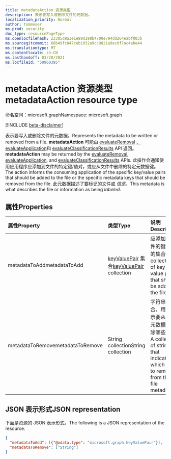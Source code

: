 ```yaml
---
title: metadataAction 资源类型
description: 表示要写入或删除文件的元数据。
localization_priority: Normal
author: tommoser
ms.prod: security
doc_type: resourcePageType
ms.openlocfilehash: 23305d8a3e1e89d198b4700e794dd264eabf003b
ms.sourcegitcommit: 68b49fc847ceb1032a9cc9821a9ec0f7ac4abe44
ms.translationtype: MT
ms.contentlocale: zh-CN
ms.lasthandoff: 03/20/2021
ms.locfileid: "50960395"
---
```

# <a name="metadataaction-resource-type"></a><span data-ttu-id="2c0a0-103">metadataAction 资源类型</span><span class="sxs-lookup"><span data-stu-id="2c0a0-103">metadataAction resource type</span></span>

<span data-ttu-id="2c0a0-104">命名空间：microsoft.graph</span><span class="sxs-lookup"><span data-stu-id="2c0a0-104">Namespace: microsoft.graph</span></span>

[!INCLUDE [beta-disclaimer](../../includes/beta-disclaimer.md)]

<span data-ttu-id="2c0a0-105">表示要写入或删除文件的元数据。</span><span class="sxs-lookup"><span data-stu-id="2c0a0-105">Represents the metadata to be written or removed from a file.</span></span> <span data-ttu-id="2c0a0-106">**metadataAction** 可能由 [evaluateRemoval](../api/informationprotectionlabel-evaluateremoval.md) [、evaluateApplication](../api/informationprotectionlabel-evaluateapplication.md)和 [evaluateClassificationResults](../api/informationprotectionlabel-evaluateclassificationresults.md) API 返回。</span><span class="sxs-lookup"><span data-stu-id="2c0a0-106">**metadataAction** may be returned by the [evaluateRemoval](../api/informationprotectionlabel-evaluateremoval.md), [evaluateApplication](../api/informationprotectionlabel-evaluateapplication.md), and [evaluateClassificationResults](../api/informationprotectionlabel-evaluateclassificationresults.md) APIs.</span></span> <span data-ttu-id="2c0a0-107">此操作会通知使用应用程序应添加到文件的特定键/值对，或应从文件中删除的特定元数据键。</span><span class="sxs-lookup"><span data-stu-id="2c0a0-107">The action informs the consuming application of the specific key/value pairs that should be added to the file or the specific metadata keys that should be removed from the file.</span></span> <span data-ttu-id="2c0a0-108">此元数据描述了要标记的文件或 *信息*。</span><span class="sxs-lookup"><span data-stu-id="2c0a0-108">This metadata is what describes the file or information as being *labeled*.</span></span>

## <a name="properties"></a><span data-ttu-id="2c0a0-109">属性</span><span class="sxs-lookup"><span data-stu-id="2c0a0-109">Properties</span></span>

| <span data-ttu-id="2c0a0-110">属性</span><span class="sxs-lookup"><span data-stu-id="2c0a0-110">Property</span></span>         | <span data-ttu-id="2c0a0-111">类型</span><span class="sxs-lookup"><span data-stu-id="2c0a0-111">Type</span></span>                                       | <span data-ttu-id="2c0a0-112">说明</span><span class="sxs-lookup"><span data-stu-id="2c0a0-112">Description</span></span>                                                                        |
| :--------------- | :----------------------------------------- | :--------------------------------------------------------------------------------- |
| <span data-ttu-id="2c0a0-113">metadataToAdd</span><span class="sxs-lookup"><span data-stu-id="2c0a0-113">metadataToAdd</span></span>    | <span data-ttu-id="2c0a0-114">[keyValuePair](keyvaluepair.md) 集合</span><span class="sxs-lookup"><span data-stu-id="2c0a0-114">[keyValuePair](keyvaluepair.md) collection</span></span> | <span data-ttu-id="2c0a0-115">应添加到文件的键值对的集合。</span><span class="sxs-lookup"><span data-stu-id="2c0a0-115">A collection of key value pairs that should be added to the file.</span></span>                  |
| <span data-ttu-id="2c0a0-116">metadataToRemove</span><span class="sxs-lookup"><span data-stu-id="2c0a0-116">metadataToRemove</span></span> | <span data-ttu-id="2c0a0-117">String collection</span><span class="sxs-lookup"><span data-stu-id="2c0a0-117">String collection</span></span>                          | <span data-ttu-id="2c0a0-118">字符串的集合，用于指示要从文件元数据中删除哪些键。</span><span class="sxs-lookup"><span data-stu-id="2c0a0-118">A collection of strings that indicate which keys to remove from the file metadata.</span></span> |

## <a name="json-representation"></a><span data-ttu-id="2c0a0-119">JSON 表示形式</span><span class="sxs-lookup"><span data-stu-id="2c0a0-119">JSON representation</span></span>

<span data-ttu-id="2c0a0-120">下面是资源的 JSON 表示形式。</span><span class="sxs-lookup"><span data-stu-id="2c0a0-120">The following is a JSON representation of the resource.</span></span>

<!-- {
  "blockType": "resource",
  "optionalProperties": [

  ],
  "@odata.type": "microsoft.graph.metadataAction",
  "baseType": "microsoft.graph.informationProtectionAction"
}-->

```json
{
  "metadataToAdd": [{"@odata.type": "microsoft.graph.keyValuePair"}],
  "metadataToRemove": ["String"]
}
```

<!-- uuid: 16cd6b66-4b1a-43a1-adaf-3a886856ed98
2019-02-04 14:57:30 UTC -->
<!-- {
  "type": "#page.annotation",
  "description": "metadataAction resource",
  "keywords": "",
  "section": "documentation",
  "tocPath": ""
}-->


